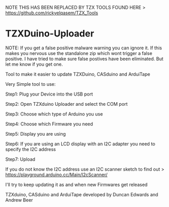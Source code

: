 NOTE THIS HAS BEEN REPLACED BY TZX TOOLS FOUND HERE > https://github.com/rickyelqasem/TZX_Tools

# TZXDuino-Uploader

NOTE: If you get a false positive malware warning you can ignore it. If this makes you nervous use the standalone zip which wont trigger a false positive. I have tried to make sure false postives have been eliminated. But let me know if you get one. 

Tool to make it easier to update TZXDuino, CASduino and ArduiTape

Very Simple tool to use:

Step1: Plug your Device into the USB port

Step2: Open TZXduino Uploader and select the COM port

Step3: Choose which type of Arduino you use

Step4: Choose which Firmware you need

Step5: Display you are using

Step6: If you are using an LCD display with an I2C adapter you need to specify the I2C address

Step7: Upload

If you do not know the I2C address use an I2C scanner sketch to find out > https://playground.arduino.cc/Main/I2cScanner/

I'll try to keep updating it as and when new Firmwares get released

TZXduino, CASduino and ArduiTape developed by Duncan Edwards and Andrew Beer
